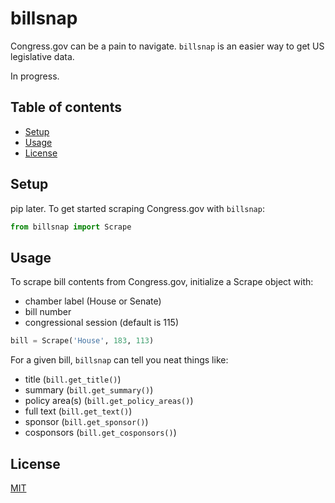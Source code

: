 # billsnap

Congress.gov can be a pain to navigate. `billsnap` is an easier way to get US legislative data.

In progress.

## Table of contents
* [Setup](#setup)
* [Usage](#usage)
* [License](#license)

## Setup
pip later. To get started scraping Congress.gov with `billsnap`:

```python
from billsnap import Scrape
```

## Usage
To scrape bill contents from Congress.gov, initialize a Scrape object with:
* chamber label (House or Senate)
* bill number
* congressional session (default is 115)

```python
bill = Scrape('House', 183, 113)
```

For a given bill, `billsnap` can tell you neat things like:
* title (`bill.get_title()`)
* summary (`bill.get_summary()`)
* policy area(s) (`bill.get_policy_areas()`)
* full text (`bill.get_text()`)
* sponsor (`bill.get_sponsor()`)
* cosponsors (`bill.get_cosponsors()`)

## License
[MIT](https://choosealicense.com/licenses/mit/)
